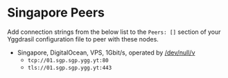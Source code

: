 # Singapore Peers

Add connection strings from the below list to the `Peers: []` section of your
Yggdrasil configuration file to peer with these nodes.

* Singapore, DigitalOcean, VPS, 1Gbit/s, operated by [/dev/null/v](https://dev.nul.lv)
  * `tcp://01.sgp.sgp.ygg.yt:80`
  * `tls://01.sgp.sgp.ygg.yt:443`
